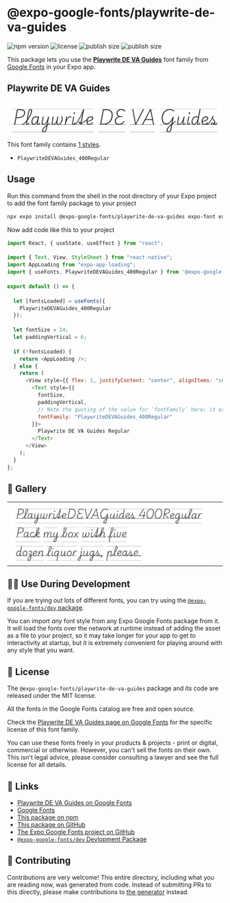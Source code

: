 # @expo-google-fonts/playwrite-de-va-guides

![npm version](https://flat.badgen.net/npm/v/@expo-google-fonts/playwrite-de-va-guides)
![license](https://flat.badgen.net/github/license/expo/google-fonts)
![publish size](https://flat.badgen.net/packagephobia/install/@expo-google-fonts/playwrite-de-va-guides)
![publish size](https://flat.badgen.net/packagephobia/publish/@expo-google-fonts/playwrite-de-va-guides)

This package lets you use the [**Playwrite DE VA Guides**](https://fonts.google.com/specimen/Playwrite+DE+VA+Guides) font family from [Google Fonts](https://fonts.google.com/) in your Expo app.

## Playwrite DE VA Guides

![Playwrite DE VA Guides](./font-family.png)

This font family contains [1 styles](#-gallery).

- `PlaywriteDEVAGuides_400Regular`

## Usage

Run this command from the shell in the root directory of your Expo project to add the font family package to your project

```sh
npx expo install @expo-google-fonts/playwrite-de-va-guides expo-font expo-app-loading
```

Now add code like this to your project

```js
import React, { useState, useEffect } from "react";

import { Text, View, StyleSheet } from "react-native";
import AppLoading from "expo-app-loading";
import { useFonts, PlaywriteDEVAGuides_400Regular } from '@expo-google-fonts/playwrite-de-va-guides';

export default () => {

  let [fontsLoaded] = useFonts({
    PlaywriteDEVAGuides_400Regular
  });

  let fontSize = 24;
  let paddingVertical = 6;

  if (!fontsLoaded) {
    return <AppLoading />;
  } else {
    return (
      <View style={{ flex: 1, justifyContent: "center", alignItems: "center" }}>
        <Text style={{
          fontSize,
          paddingVertical,
          // Note the quoting of the value for `fontFamily` here; it expects a string!
          fontFamily: "PlaywriteDEVAGuides_400Regular"
        }}>
          Playwrite DE VA Guides Regular
        </Text>
      </View>
    );
  }
};
```

## 🔡 Gallery


||||
|-|-|-|
|![PlaywriteDEVAGuides_400Regular](./PlaywriteDEVAGuides_400Regular.ttf.png)||||


## 👩‍💻 Use During Development

If you are trying out lots of different fonts, you can try using the [`@expo-google-fonts/dev` package](https://github.com/expo/google-fonts/tree/master/font-packages/dev#readme).

You can import _any_ font style from any Expo Google Fonts package from it. It will load the fonts over the network at runtime instead of adding the asset as a file to your project, so it may take longer for your app to get to interactivity at startup, but it is extremely convenient for playing around with any style that you want.


## 📖 License

The `@expo-google-fonts/playwrite-de-va-guides` package and its code are released under the MIT license.

All the fonts in the Google Fonts catalog are free and open source.

Check the [Playwrite DE VA Guides page on Google Fonts](https://fonts.google.com/specimen/Playwrite+DE+VA+Guides) for the specific license of this font family.

You can use these fonts freely in your products & projects - print or digital, commercial or otherwise. However, you can't sell the fonts on their own. This isn't legal advice, please consider consulting a lawyer and see the full license for all details.

## 🔗 Links

- [Playwrite DE VA Guides on Google Fonts](https://fonts.google.com/specimen/Playwrite+DE+VA+Guides)
- [Google Fonts](https://fonts.google.com/)
- [This package on npm](https://www.npmjs.com/package/@expo-google-fonts/playwrite-de-va-guides)
- [This package on GitHub](https://github.com/expo/google-fonts/tree/master/font-packages/playwrite-de-va-guides)
- [The Expo Google Fonts project on GitHub](https://github.com/expo/google-fonts)
- [`@expo-google-fonts/dev` Devlopment Package](https://github.com/expo/google-fonts/tree/master/font-packages/dev)

## 🤝 Contributing

Contributions are very welcome! This entire directory, including what you are reading now, was generated from code. Instead of submitting PRs to this directly, please make contributions to [the generator](https://github.com/expo/google-fonts/tree/master/packages/generator) instead.

